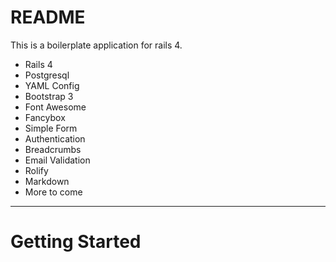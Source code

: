 README
======

This is a boilerplate application for rails 4.

- Rails 4
- Postgresql
- YAML Config
- Bootstrap 3
- Font Awesome
- Fancybox
- Simple Form
- Authentication
- Breadcrumbs
- Email Validation
- Rolify
- Markdown
- More to come

***

Getting Started
===============
